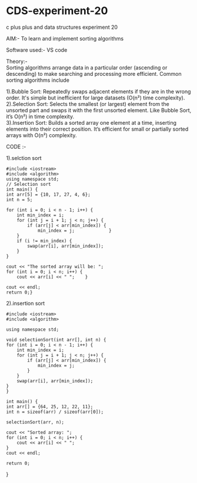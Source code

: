 # CDS-experiment-20
c plus plus and data structures experiment 20

AIM:- To learn and implement sorting algorithms <br>

Software used:- VS code <br>

Theory:-<br>
Sorting algorithms arrange data in a particular order (ascending or descending) to make searching and processing more efficient. Common sorting algorithms include <br>

1).Bubble Sort: Repeatedly swaps adjacent elements if they are in the wrong order. It's simple but inefficient for large datasets (O(n²) time complexity).<br>
2).Selection Sort: Selects the smallest (or largest) element from the unsorted part and swaps it with the first unsorted element. Like Bubble Sort, it’s O(n²) in time complexity.<br>
3).Insertion Sort: Builds a sorted array one element at a time, inserting elements into their correct position. It’s efficient for small or partially sorted arrays with O(n²) complexity.<br>

CODE :-<br>

1).selction sort<br>

    #include <iostream>
    #include <algorithm>
    using namespace std;
    // Selection sort
    int main() {
    int arr[5] = {10, 17, 27, 4, 6};
    int n = 5;

    for (int i = 0; i < n - 1; i++) {
        int min_index = i;
        for (int j = i + 1; j < n; j++) {
            if (arr[j] < arr[min_index]) { 
                min_index = j;             }
        }
        if (i != min_index) {
            swap(arr[i], arr[min_index]);
        }
    }

    cout << "The sorted array will be: ";
    for (int i = 0; i < n; i++) {
        cout << arr[i] << " ";    }

    cout << endl;
    return 0;}

2).insertion sort <br>

    #include <iostream>
    #include <algorithm>

    using namespace std;

    void selectionSort(int arr[], int n) {
    for (int i = 0; i < n - 1; i++) {
        int min_index = i;
        for (int j = i + 1; j < n; j++) {
            if (arr[j] < arr[min_index]) {
                min_index = j;
            }
        }
        swap(arr[i], arr[min_index]);
    }
    }

    int main() {
    int arr[] = {64, 25, 12, 22, 11};
    int n = sizeof(arr) / sizeof(arr[0]);

    selectionSort(arr, n);

    cout << "Sorted array: ";
    for (int i = 0; i < n; i++) {
        cout << arr[i] << " ";
    }
    cout << endl;

    return 0;
   }
